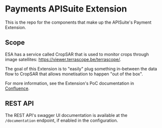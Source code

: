 # Payments APISuite Extension 

This is the repo for the components that make up the APISuite's Payment Extension.

## Scope

ESA has a service called CropSAR that is used to monitor crops through image satellites: https://viewer.terrascope.be/terrascope/.

The goal of this Extension is to "easily" plug something in-between the data flow to CropSAR that allows monetisation to happen "out of the box".

For more information, see the Extension's PoC documentation in [Confluence](https://cloudoki.atlassian.net/wiki/spaces/ESA/pages/141590537/CropSAR+POC).

## REST API

The REST API's swagger UI documentation is available at the `/documentation` endpoint, if enabled in the configuration.
